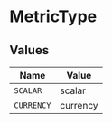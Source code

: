 # MetricType


## Values

| Name       | Value      |
| ---------- | ---------- |
| `SCALAR`   | scalar     |
| `CURRENCY` | currency   |